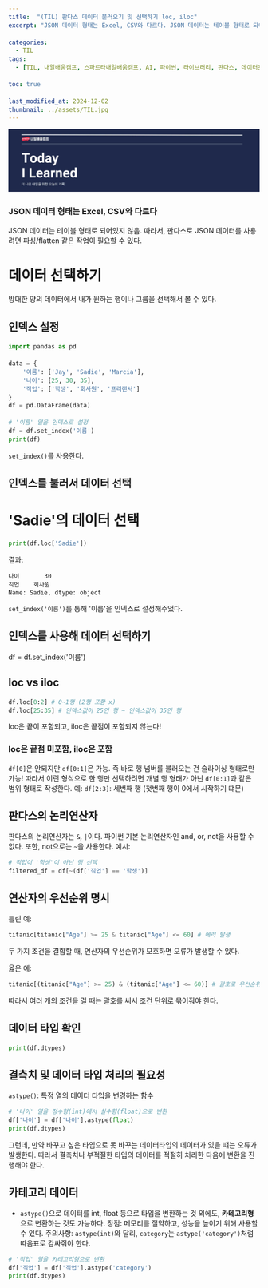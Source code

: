 ```yaml
---
title:  "(TIL) 판다스 데이터 불러오기 및 선택하기 loc, iloc"
excerpt: "JSON 데이터 형태는 Excel, CSV와 다르다. JSON 데이터는 테이블 형태로 되어있지 않음. 따라서, 판다스로 JSON 데이터를 사용려면 파싱/flatten 같은 작업이 필요할 수 있다."

categories:
  - TIL
tags:
  - [TIL, 내일배움캠프, 스파르타내일배움캠프, AI, 파이썬, 라이브러리, 판다스, 데이터프레임]

toc: true

last_modified_at: 2024-12-02
thumbnail: ../assets/TIL.jpg
---
```

![](/images/../images/2024-12-04-11-03-02.png)

### JSON 데이터 형태는 Excel, CSV와 다르다
JSON 데이터는 테이블 형태로 되어있지 않음. 따라서, 판다스로 JSON 데이터를 사용려면 파싱/flatten 같은 작업이 필요할 수 있다.

# 데이터 선택하기
방대한 양의 데이터에서 내가 원하는 행이나 그룹을 선택해서 볼 수 있다.

## 인덱스 설정
```py
import pandas as pd

data = {
    '이름': ['Jay', 'Sadie', 'Marcia'],
    '나이': [25, 30, 35],
    '직업': ['학생', '회사원', '프리랜서']
}
df = pd.DataFrame(data)

# '이름' 열을 인덱스로 설정
df = df.set_index('이름')
print(df)
```
`set_index()`를 사용한다.

## 인덱스를 불러서 데이터 선택
# 'Sadie'의 데이터 선택
```py
print(df.loc['Sadie'])
```

결과:
```
나이       30
직업    회사원
Name: Sadie, dtype: object
```
`set_index('이름')`를 통해 '이름'을 인덱스로 설정해주었다.
## 인덱스를 사용해 데이터 선택하기
df = df.set_index('이름')

## loc vs iloc
```py
df.loc[0:2] # 0~1행 (2행 포함 x)
df.loc[25:35] # 인덱스값이 25인 행 ~ 인덱스값이 35인 행
```
loc은 끝이 포함되고, iloc은 끝점이 포함되지 않는다!

### loc은 끝점 미포함, iloc은 포함
`df[0]`은 안되지만 `df[0:1]`은 가능. 즉 바로 행 넘버를 불러오는 건 슬라이싱 형태로만 가능! 따라서 이런 형식으로 한 행만 선택하려면 개별 행 형태가 아닌 `df[0:1]`과 같은 범위 형태로 작성한다.
예: `df[2:3]`: 세번째 행 (첫번째 행이 0에서 시작하기 떄문)

## 판다스의 논리연산자
판다스의 논리연산자는 `&`, `|`이다. 파이썬 기본 논리연산자인 and, or, not을 사용할 수 없다.
또한, not으로는 `~`을 사용한다.
예시:
```py
# 직업이 '학생'이 아닌 행 선택
filtered_df = df[~(df['직업'] == '학생')]
```

## 연산자의 우선순위 명시
틀린 예:
```py
titanic[titanic["Age"] >= 25 & titanic["Age"] <= 60] # 에러 발생
```
두 가지 조건을 결합할 때, 연산자의 우선순위가 모호하면 오류가 발생할 수 있다.

옳은 예:
```py
titanic[(titanic["Age"] >= 25) & (titanic["Age"] <= 60)] # 괄호로 우선순위 명시
```
따라서 여러 개의 조건을 걸 때는 괄호를 써서 조건 단위로 묶어줘야 한다. 

## 데이터 타입 확인
```py
print(df.dtypes)
```

## 결측치 및 데이터 타입 처리의 필요성
`astype()`: 특정 열의 데이터 타입을 변경하는 함수
```py
# '나이' 열을 정수형(int)에서 실수형(float)으로 변환
df['나이'] = df['나이'].astype(float)
print(df.dtypes)
```
그런데, 만약 바꾸고 싶은 타입으로 못 바꾸는 데이터타입의 데이터가 있을 떄는 오류가 발생한다. 따라서 결측치나 부적절한 타입의 데이터를 적절히 처리한 다음에 변환을 진행해야 한다.

## 카테고리 데이터
- `astype()`으로 데이터를 int, float 등으로 타입을 변환하는 것 외에도, **카테고리형**으로 변환하는 것도 가능하다. 
장점: 메모리를 절약하고, 성능을 높이기 위해 사용할 수 있다.
주의사항: `astype(int)`와 달리, `category`는 `astype('category')`처럼 따옴표로 감싸줘야 한다.
```py
# '직업' 열을 카테고리형으로 변환
df['직업'] = df['직업'].astype('category')
print(df.dtypes)
```